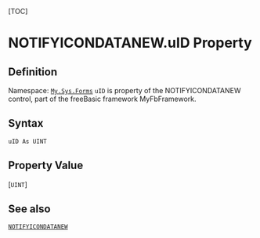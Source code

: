 [TOC]
# NOTIFYICONDATANEW.uID Property

## Definition
Namespace: [`My.Sys.Forms`](My.Sys.Forms.md)
`uID` is property of the NOTIFYICONDATANEW control, part of the freeBasic framework MyFbFramework.
## Syntax
```freeBasic
uID As UINT
```
## Property Value
[`UINT`]
## See also
[`NOTIFYICONDATANEW`](NOTIFYICONDATANEW.md)
